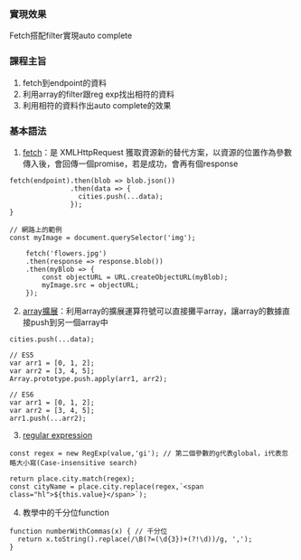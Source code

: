 ### 實現效果
Fetch搭配filter實現auto complete
### 課程主旨
1.  fetch到endpoint的資料
2.  利用array的filter跟reg exp找出相符的資料
3.  利用相符的資料作出auto complete的效果
### 基本語法
1.  [fetch](https://developer.mozilla.org/zh-CN/docs/Web/API/GlobalFetch/fetch)：是 XMLHttpRequest 獲取資源新的替代方案，以資源的位置作為參數傳入後，會回傳一個promise，若是成功，會再有個response
```
fetch(endpoint).then(blob => blob.json())
               .then(data => {
                 cities.push(...data);
               });
}

// 網路上的範例
const myImage = document.querySelector('img');
    
    fetch('flowers.jpg')
    .then(response => response.blob())
	.then(myBlob => {
		const objectURL = URL.createObjectURL(myBlob);
		myImage.src = objectURL;
	});
```
2.  [array擴展](https://developer.mozilla.org/en-US/docs/Web/JavaScript/Reference/Operators/Spread_operator)：利用array的擴展運算符號可以直接攤平array，讓array的數據直接push到另一個array中
```
cities.push(...data);

// ES5
var arr1 = [0, 1, 2];
var arr2 = [3, 4, 5];
Array.prototype.push.apply(arr1, arr2);

// ES6
var arr1 = [0, 1, 2];
var arr2 = [3, 4, 5];
arr1.push(...arr2);
```
3.  [regular expression](https://developer.mozilla.org/en-US/docs/Web/JavaScript/Guide/Regular_Expressions)
```
const regex = new RegExp(value,'gi'); // 第二個參數的g代表global，i代表忽略大小寫(Case-insensitive search)

return place.city.match(regex);
const cityName = place.city.replace(regex,`<span class="hl">${this.value}</span>`);
```
4. 教學中的千分位function
```
function numberWithCommas(x) { // 千分位
  return x.toString().replace(/\B(?=(\d{3})+(?!\d))/g, ',');
}
```